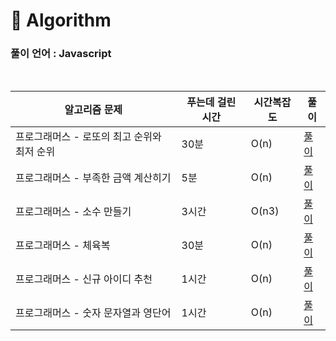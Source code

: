 # 🎲 Algorithm

### 풀이 언어 : Javascript

<br>

| 알고리즘 문제                               | 푸는데 걸린 시간 | 시간복잡도 | 풀이                                                                                                                                                                                                                             |
| ------------------------------------------- | ---------------- | ---------- | -------------------------------------------------------------------------------------------------------------------------------------------------------------------------------------------------------------------------------- |
| 프로그래머스 - 로또의 최고 순위와 최저 순위 | 30분             | O(n)       | [풀이](https://velog.io/@ongsim123/Algorithm-%ED%94%84%EB%A1%9C%EA%B7%B8%EB%9E%98%EB%A8%B8%EC%8A%A4-%EB%A1%9C%EB%98%90%EC%9D%98-%EC%B5%9C%EA%B3%A0-%EC%88%9C%EC%9C%84%EC%99%80-%EC%B5%9C%EC%A0%80-%EC%88%9C%EC%9C%84-Javascript) |
| 프로그래머스 - 부족한 금액 계산히기         | 5분              | O(n)       | [풀이](https://velog.io/@ongsim123/Algorithm-%ED%94%84%EB%A1%9C%EA%B7%B8%EB%9E%98%EB%A8%B8%EC%8A%A4-%EB%B6%80%EC%A1%B1%ED%95%9C-%EA%B8%88%EC%95%A1-%EA%B3%84%EC%82%B0%ED%95%98%EA%B8%B0-Javascript)                              |
| 프로그래머스 - 소수 만들기                  | 3시간            | O(n3)      | [풀이](https://velog.io/@ongsim123/Algorithm-%ED%94%84%EB%A1%9C%EA%B7%B8%EB%9E%98%EB%A8%B8%EC%8A%A4-%EC%86%8C%EC%88%98-%EB%A7%8C%EB%93%A4%EA%B8%B0-Javascript)                                                                   |
| 프로그래머스 - 체육복                       | 30분             | O(n)       | [풀이](https://velog.io/@ongsim123/Algorithm-%ED%94%84%EB%A1%9C%EA%B7%B8%EB%9E%98%EB%A8%B8%EC%8A%A4-%EC%B2%B4%EC%9C%A1%EB%B3%B5-Javascript)                                                                                      |
| 프로그래머스 - 신규 아이디 추천             | 1시간            | O(n)       | [풀이](https://velog.io/@ongsim123/Algorithm-%ED%94%84%EB%A1%9C%EA%B7%B8%EB%9E%98%EB%A8%B8%EC%8A%A4-%EC%8B%A0%EA%B7%9C-%EC%95%84%EC%9D%B4%EB%94%94-%EC%B6%94%EC%B2%9C-Javascript)                                                |
| 프로그래머스 - 숫자 문자열과 영단어         | 1시간            | O(n)       | [풀이](https://velog.io/@ongsim123/Algorithm-%ED%94%84%EB%A1%9C%EA%B7%B8%EB%9E%98%EB%A8%B8%EC%8A%A4-%EC%88%AB%EC%9E%90-%EB%AC%B8%EC%9E%90%EC%97%B4%EA%B3%BC-%EC%98%81%EB%8B%A8%EC%96%B4-Javascript)                              |

